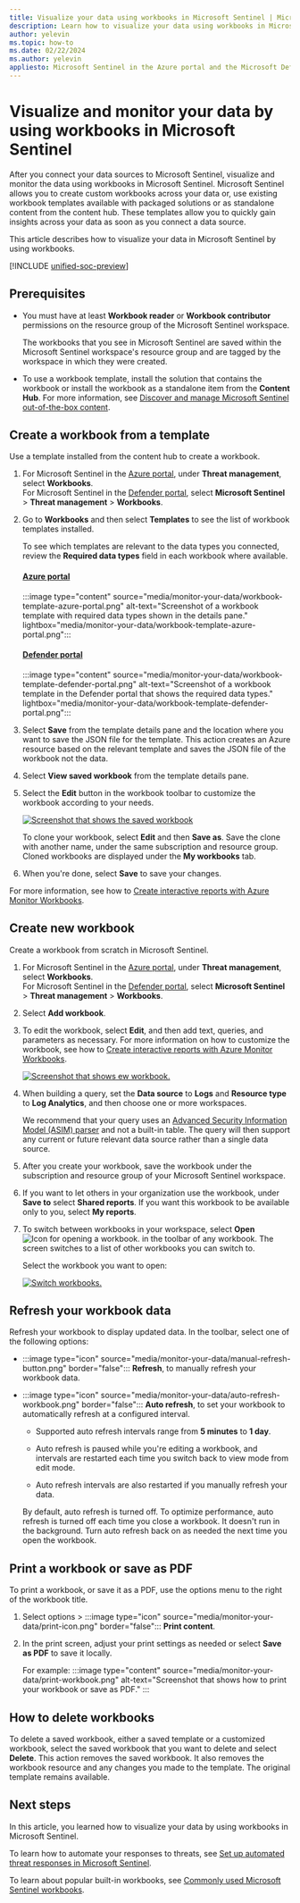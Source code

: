 ```yaml
---
title: Visualize your data using workbooks in Microsoft Sentinel | Microsoft Docs
description: Learn how to visualize your data using workbooks in Microsoft Sentinel.
author: yelevin
ms.topic: how-to
ms.date: 02/22/2024
ms.author: yelevin
appliesto: Microsoft Sentinel in the Azure portal and the Microsoft Defender portal
---
```


# Visualize and monitor your data by using workbooks in Microsoft Sentinel

After you connect your data sources to Microsoft Sentinel, visualize and monitor the data using workbooks in Microsoft Sentinel. Microsoft Sentinel allows you to create custom workbooks across your data or, use existing workbook templates available with packaged solutions or as standalone content from the content hub. These templates allow you to quickly gain insights across your data as soon as you connect a data source.

This article describes how to visualize your data in Microsoft Sentinel by using workbooks.

[!INCLUDE [unified-soc-preview](includes/unified-soc-preview.md)]

## Prerequisites

- You must have at least **Workbook reader** or **Workbook contributor** permissions on the resource group of the Microsoft Sentinel workspace.

   The workbooks that you see in Microsoft Sentinel are saved within the Microsoft Sentinel workspace's resource group and are tagged by the workspace in which they were created.
- To use a workbook template, install the solution that contains the workbook or install the workbook as a standalone item from the **Content Hub**. For more information, see [Discover and manage Microsoft Sentinel out-of-the-box content](sentinel-solutions-deploy.md).
 
## Create a workbook from a template

Use a template installed from the content hub to create a workbook.

1. For Microsoft Sentinel in the [Azure portal](https://portal.microsoft.com), under **Threat management**, select **Workbooks**.<br> For Microsoft Sentinel in the [Defender portal](https://security.microsoft.com/), select **Microsoft Sentinel** > **Threat management** > **Workbooks**.

1. Go to **Workbooks** and then select **Templates** to see the list of workbook templates installed.

    To see which templates are relevant to the data types you connected, review the **Required data types** field in each workbook where available.

    #### [Azure portal](#tab/azure-portal)
    :::image type="content" source="media/monitor-your-data/workbook-template-azure-portal.png" alt-text="Screenshot of a workbook template with required data types shown in the details pane." lightbox="media/monitor-your-data/workbook-template-azure-portal.png":::

    #### [Defender portal](#tab/defender-portal)
    :::image type="content" source="media/monitor-your-data/workbook-template-defender-portal.png" alt-text="Screenshot of a workbook template in the Defender portal that shows the required data types." lightbox="media/monitor-your-data/workbook-template-defender-portal.png":::

1. Select **Save** from the template details pane and the location where you want to save the JSON file for the template. This action creates an Azure resource based on the relevant template and saves the JSON file of the workbook not the data.

1. Select **View saved workbook** from the template details pane. 

1. Select the **Edit** button in the workbook toolbar to customize the workbook according to your needs.

    [ ![Screenshot that shows the saved workbook](media/monitor-your-data/workbook-graph.png) ](media/monitor-your-data/workbook-graph.png#lightbox)

   To clone your workbook, select **Edit** and then **Save as**. Save the clone with another name, under the same subscription and resource group. Cloned workbooks are displayed under the **My workbooks** tab.

1. When you're done, select **Save** to save your changes.

For more information, see how to [Create interactive reports with Azure Monitor Workbooks](../azure-monitor/visualize/workbooks-overview.md).

## Create new workbook

Create a workbook from scratch in Microsoft Sentinel.

1. For Microsoft Sentinel in the [Azure portal](https://portal.microsoft.com), under **Threat management**, select **Workbooks**.<br> For Microsoft Sentinel in the [Defender portal](https://security.microsoft.com/), select **Microsoft Sentinel** > **Threat management** > **Workbooks**.
1. Select **Add workbook**.
1. To edit the workbook, select **Edit**, and then add text, queries, and parameters as necessary. For more information on how to customize the workbook, see how to [Create interactive reports with Azure Monitor Workbooks](../azure-monitor/visualize/workbooks-overview.md). 

    [ ![Screenshot that shows ew workbook.](media/monitor-your-data/create-workbook.png) ](media/monitor-your-data/create-workbook.png#lightbox)

1. When building a query, set the **Data source** to **Logs** and **Resource type** to **Log Analytics**, and then choose one or more workspaces.

   We recommend that your query uses an [Advanced Security Information Model (ASIM) parser](normalization-about-parsers.md) and not a built-in table. The query will then support any current or future relevant data source rather than a single data source.
 
1. After you create your workbook, save the workbook under the subscription and resource group of your Microsoft Sentinel workspace.

1. If you want to let others in your organization use the workbook, under **Save to** select **Shared reports**. If you want this workbook to be available only to you, select **My reports**.

1. To switch between workbooks in your workspace, select **Open** ![Icon for opening a workbook.](./media/monitor-your-data/switch.png) in the toolbar of any workbook. The screen switches to a list of other workbooks you can switch to.

    Select the workbook you want to open:

    [ ![Switch workbooks.](media/monitor-your-data/switch-workbooks.png) ](media/monitor-your-data/switch-workbooks.png#lightbox)

## Refresh your workbook data

Refresh your workbook to display updated data. In the toolbar, select one of the following options:

- :::image type="icon" source="media/monitor-your-data/manual-refresh-button.png" border="false"::: **Refresh**, to manually refresh your workbook data.

- :::image type="icon" source="media/monitor-your-data/auto-refresh-workbook.png" border="false"::: **Auto refresh**, to set your workbook to automatically refresh at a configured interval.

    - Supported auto refresh intervals range from **5 minutes** to **1 day**.

    - Auto refresh is paused while you're editing a workbook, and intervals are restarted each time you switch back to view mode from edit mode.

    - Auto refresh intervals are also restarted if you manually refresh your data.

    By default, auto refresh is turned off. To optimize performance, auto refresh is turned off each time you close a workbook. It doesn't run in the background. Turn auto refresh back on as needed the next time you open the workbook.

## Print a workbook or save as PDF

To print a workbook, or save it as a PDF, use the options menu to the right of the workbook title.

1. Select options > :::image type="icon" source="media/monitor-your-data/print-icon.png" border="false"::: **Print content**. 
2. In the print screen, adjust your print settings as needed or select **Save as PDF** to save it locally.

   For example:
   :::image type="content" source="media/monitor-your-data/print-workbook.png" alt-text="Screenshot that shows how to print your workbook or save as PDF." :::

## How to delete workbooks

To delete a saved workbook, either a saved template or a customized workbook, select the saved workbook that you want to delete and select **Delete**. This action removes the saved workbook. It also removes the workbook resource and any changes you made to the template. The original template remains available.

## Next steps

In this article, you learned how to visualize your data by using workbooks in Microsoft Sentinel.

To learn how to automate your responses to threats, see [Set up automated threat responses in Microsoft Sentinel](tutorial-respond-threats-playbook.md).

To learn about popular built-in workbooks, see [Commonly used Microsoft Sentinel workbooks](top-workbooks.md). 
